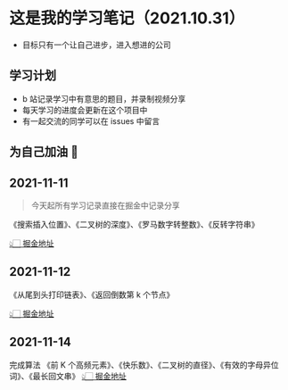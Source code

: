# 这是我的学习笔记（2021.10.31）

- 目标只有一个让自己进步，进入想进的公司

## 学习计划

- b 站记录学习中有意思的题目，并录制视频分享
- 每天学习的进度会更新在这个项目中
- 有一起交流的同学可以在 issues 中留言

## 为自己加油 💪

## 2021-11-11

> 今天起所有学习记录直接在掘金中记录分享

《搜索插入位置》、《二叉树的深度》、《罗马数字转整数》、《反转字符串》

[👆🏻 掘金地址](https://juejin.cn/post/7029145307610873886)

## 2021-11-12

《从尾到头打印链表》、《返回倒数第 k 个节点》

[👆🏻 掘金地址](https://juejin.cn/post/7029323250077270029)

## 2021-11-14
完成算法 《前 K 个高频元素》、《快乐数》、《二叉树的直径》、《有效的字母异位词》、《最长回文串》
[👆🏻 掘金地址](https://juejin.cn/post/7030413891360260109)
